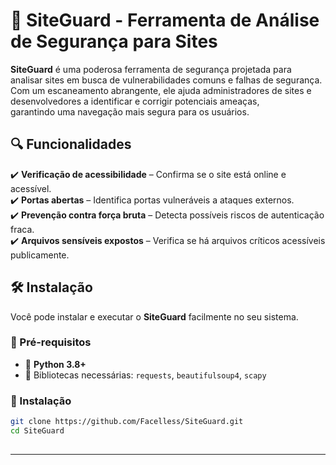 # 🚀 SiteGuard - Ferramenta de Análise de Segurança para Sites

**SiteGuard** é uma poderosa ferramenta de segurança projetada para analisar sites em busca de vulnerabilidades comuns e falhas de segurança.\
Com um escaneamento abrangente, ele ajuda administradores de sites e desenvolvedores a identificar e corrigir potenciais ameaças,\
garantindo uma navegação mais segura para os usuários.

## 🔍 Funcionalidades

✔️ **Verificação de acessibilidade** – Confirma se o site está online e acessível.\
✔️ **Portas abertas** – Identifica portas vulneráveis a ataques externos.\
✔️ **Prevenção contra força bruta** – Detecta possíveis riscos de autenticação fraca.\
✔️ **Arquivos sensíveis expostos** – Verifica se há arquivos críticos acessíveis publicamente.

## 🛠️ Instalação

Você pode instalar e executar o **SiteGuard** facilmente no seu sistema.

### 🔹 Pré-requisitos

- 🐍 **Python 3.8+**
- 📆 Bibliotecas necessárias: `requests`, `beautifulsoup4`, `scapy`

### 📝 Instalação

```bash
git clone https://github.com/Facelless/SiteGuard.git
cd SiteGuard
```

##

---

